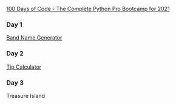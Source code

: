 [100 Days of Code - The Complete Python Pro Bootcamp for 2021](https://www.udemy.com/course/100-days-of-code/)

### Day 1

[Band Name Generator](https://github.com/MariyaLcs/100DaysOfCode-Python/blob/main/BandNameGenerator/main.py)

### Day 2

[Tip Calculator](https://github.com/MariyaLcs/100DaysOfCode-Python/blob/main/TipCalculator/main.py)

### Day 3

Treasure Island
